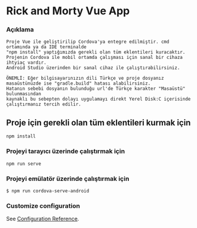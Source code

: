 # Rick and Morty Vue App

### Açıklama
```
Proje Vue ile geliştirilip Cordova'ya entegre edilmiştir. cmd ortamında ya da IDE terminalde
"npm install" yaptığımızda gerekli olan tüm eklentileri kuracaktır.
Projenin Cordova ile mobil ortamda çalışması için sanal bir cihaza ihtyiaç vardır.
Android Studio üzerinden bir sanal cihaz ile çalıştırabilirsiniz.

ÖNEMLİ: Eğer bilgisayarınızın dili Türkçe ve proje dosyanız masaüstünüzde ise "gradle.build" hatası alabilirsiniz.
Hatanın sebebi dosyanın bulunduğu url'de Türkçe karakter "Masaüstü" bulunmasından
kaynaklı bu sebepten dolayı uygulamayı direkt Yerel Disk:C içerisinde çalıştırmanız tercih edilir.
```

## Proje için gerekli olan tüm eklentileri kurmak için
```
npm install
```

### Projeyi tarayıcı üzerinde çalıştırmak için
```
npm run serve
```
### Projeyi emülatör üzerinde çalıştırmak için
```
$ npm run cordova-serve-android 
```

### Customize configuration
See [Configuration Reference](https://cli.vuejs.org/config/).
